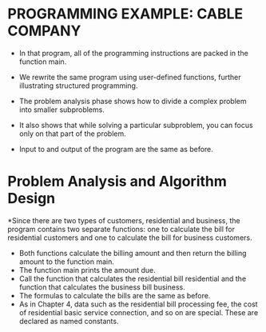 # PROGRAMMING EXAMPLE: CABLE COMPANY
* In that program, all of the programming instructions are packed in the function main. 
* We rewrite the same program using user-defined functions, further illustrating structured programming. 
* The problem analysis phase shows how to divide a complex problem into smaller subproblems. 
* It also shows that while solving a particular subproblem, you can focus only on that part of the problem.  

* Input to and output of the program are the same as before.


# Problem Analysis and Algorithm Design

*Since there are two types of customers, residential and business, the program contains two separate functions: one to calculate the bill for residential customers and one to calculate the bill for business customers. 
* Both functions calculate the billing amount and then return the billing amount to the function main. 
* The function main prints the amount due. 
* Call the function that calculates the residential bill residential and the function that calculates the business bill business. 
* The formulas to calculate the bills are the same as before. 
* As in Chapter 4, data such as the residential bill processing fee, the cost of residential basic service connection, and so on are special. These are declared as named constants. 